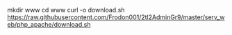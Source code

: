 mkdir www
cd www
curl -o download.sh https://raw.githubusercontent.com/Frodon001/2tl2AdminGr9/master/serv_web/php_apache/download.sh
